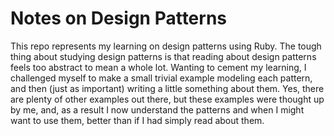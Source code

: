 # Notes on Design Patterns

This repo represents my learning on design patterns using Ruby. The tough thing about studying design patterns is that reading about design patterns feels too abstract to mean a whole lot. Wanting to cement my learning, I challenged myself to make a small trivial example modeling each pattern, and then (just as important) writing a little something about them. Yes, there are plenty of other examples out there, but these examples were thought up by me, and, as a result I now understand the patterns and when I might want to use them, better than if I had simply read about them.